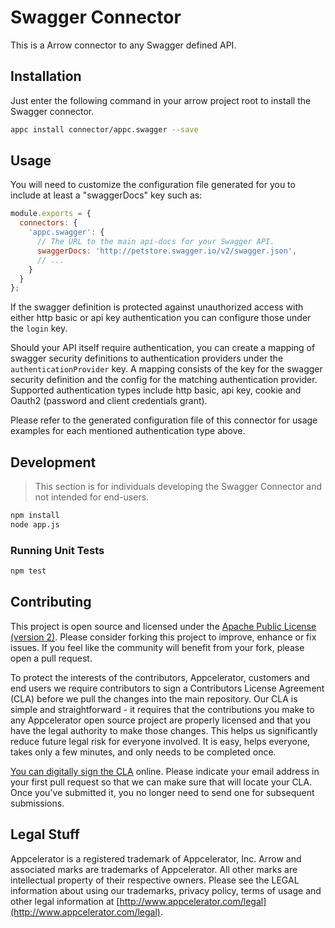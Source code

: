 # Swagger Connector

This is a Arrow connector to any Swagger defined API.

## Installation

Just enter the following command in your arrow project root to install the
Swagger connector.

```bash
appc install connector/appc.swagger --save
```

## Usage

You will need to customize the configuration file generated for you to include
at least a "swaggerDocs" key such as:

```js
module.exports = {
  connectors: {
    'appc.swagger': {
      // The URL to the main api-docs for your Swagger API.
      swaggerDocs: 'http://petstore.swagger.io/v2/swagger.json',
      // ...
    }
  }
};
```

If the swagger definition is protected against unauthorized access with either
http basic or api key authentication you can configure those under the `login`
key.

Should your API itself require authentication, you can create a mapping of
swagger security definitions to authentication providers under the
`authenticationProvider` key. A mapping consists of the key for the swagger
security definition and the config for the matching authentication provider.
Supported authentication types include http basic, api key, cookie and Oauth2
(password and client credentials grant).

Please refer to the generated configuration file of this connector for usage
examples for each mentioned authentication type above.

## Development

> This section is for individuals developing the Swagger Connector and not intended
  for end-users.

```bash
npm install
node app.js
```

### Running Unit Tests

```bash
npm test
```

## Contributing

This project is open source and licensed under the [Apache Public License (version 2)](http://www.apache.org/licenses/LICENSE-2.0).  Please consider forking this project to improve, enhance or fix issues. If you feel like the community will benefit from your fork, please open a pull request.

To protect the interests of the contributors, Appcelerator, customers and end users we require contributors to sign a Contributors License Agreement (CLA) before we pull the changes into the main repository. Our CLA is simple and straightforward - it requires that the contributions you make to any Appcelerator open source project are properly licensed and that you have the legal authority to make those changes. This helps us significantly reduce future legal risk for everyone involved. It is easy, helps everyone, takes only a few minutes, and only needs to be completed once.

[You can digitally sign the CLA](http://bit.ly/app_cla) online. Please indicate your email address in your first pull request so that we can make sure that will locate your CLA.  Once you've submitted it, you no longer need to send one for subsequent submissions.



## Legal Stuff

Appcelerator is a registered trademark of Appcelerator, Inc. Arrow and associated marks are trademarks of Appcelerator. All other marks are intellectual property of their respective owners. Please see the LEGAL information about using our trademarks, privacy policy, terms of usage and other legal information at [http://www.appcelerator.com/legal](http://www.appcelerator.com/legal).
